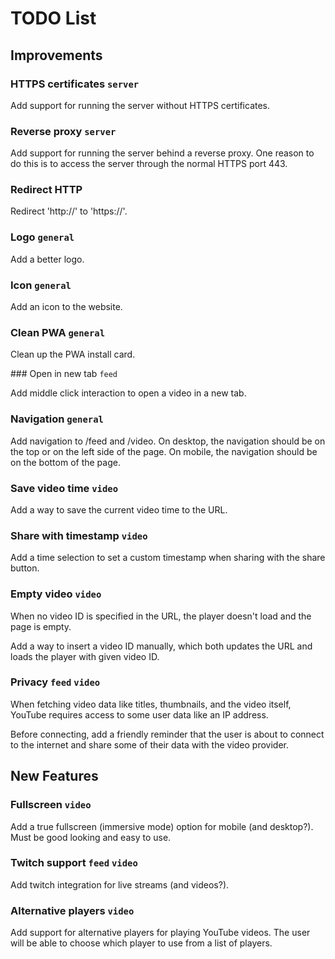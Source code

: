 # TODO List

## Improvements

### HTTPS certificates `server`

Add support for running the server without HTTPS certificates.

### Reverse proxy `server`

Add support for running the server behind a reverse proxy. One reason to do this is to access the server through the normal HTTPS port 443.

### Redirect HTTP

Redirect 'http://' to 'https://'.

### Logo `general`

Add a better logo.

### Icon `general`

Add an icon to the website.

### Clean PWA `general`

Clean up the PWA install card.

### Open in new tab `feed`

Add middle click interaction to open a video in a new tab.

### Navigation `general`

Add navigation to /feed and /video. On desktop, the navigation should be on the top or on the left side of the page. On mobile, the navigation should be on the bottom of the page.

### Save video time `video`

Add a way to save the current video time to the URL.

### Share with timestamp `video`

Add a time selection to set a custom timestamp when sharing with the share button.

### Empty video `video`

When no video ID is specified in the URL, the player doesn't load and the page is empty.

Add a way to insert a video ID manually, which both updates the URL and loads the player with given video ID.

### Privacy `feed` `video`

When fetching video data like titles, thumbnails, and the video itself, YouTube requires access to some user data like an IP address.

Before connecting, add a friendly reminder that the user is about to connect to the internet and share some of their data with the video provider.

## New Features

### Fullscreen `video`

Add a true fullscreen (immersive mode) option for mobile (and desktop?). Must be good looking and easy to use.

### Twitch support `feed` `video`

Add twitch integration for live streams (and videos?).

### Alternative players `video`

Add support for alternative players for playing YouTube videos. The user will be able to choose which player to use from a list of players.
